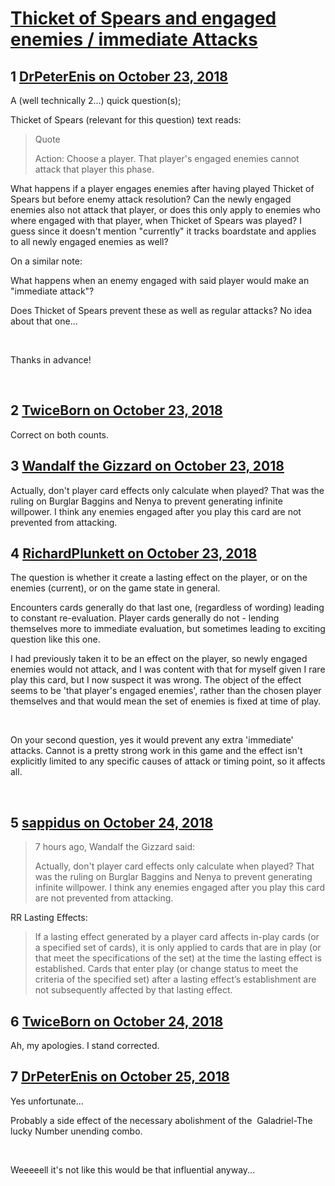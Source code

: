 # [Thicket of Spears and engaged enemies / immediate Attacks](https://community.fantasyflightgames.com/topic/285009-thicket-of-spears-and-engaged-enemies-immediate-attacks/)

## 1 [DrPeterEnis on October 23, 2018](https://community.fantasyflightgames.com/topic/285009-thicket-of-spears-and-engaged-enemies-immediate-attacks/?do=findComment&comment=3511852)

A (well technically 2...) quick question(s);

Thicket of Spears (relevant for this question) text reads:

> Quote
> 
> Action: Choose a player. That player's engaged enemies cannot attack that player this phase.

What happens if a player engages enemies after having played Thicket of Spears but before enemy attack resolution? Can the newly engaged enemies also not attack that player, or does this only apply to enemies who where engaged with that player, when Thicket of Spears was played? I guess since it doesn't mention "currently" it tracks boardstate and applies to all newly engaged enemies as well?

On a similar note: 

What happens when an enemy engaged with said player would make an "immediate attack"?

Does Thicket of Spears prevent these as well as regular attacks? No idea about that one...

 

Thanks in advance!

 

## 2 [TwiceBorn on October 23, 2018](https://community.fantasyflightgames.com/topic/285009-thicket-of-spears-and-engaged-enemies-immediate-attacks/?do=findComment&comment=3511927)

Correct on both counts.

## 3 [Wandalf the Gizzard on October 23, 2018](https://community.fantasyflightgames.com/topic/285009-thicket-of-spears-and-engaged-enemies-immediate-attacks/?do=findComment&comment=3512178)

Actually, don't player card effects only calculate when played? That was the ruling on Burglar Baggins and Nenya to prevent generating infinite willpower. I think any enemies engaged after you play this card are not prevented from attacking.

## 4 [RichardPlunkett on October 23, 2018](https://community.fantasyflightgames.com/topic/285009-thicket-of-spears-and-engaged-enemies-immediate-attacks/?do=findComment&comment=3512707)

The question is whether it create a lasting effect on the player, or on the enemies (current), or on the game state in general.

Encounters cards generally do that last one, (regardless of wording) leading to constant re-evaluation. Player cards generally do not - lending themselves more to immediate evaluation, but sometimes leading to exciting question like this one.

I had previously taken it to be an effect on the player, so newly engaged enemies would not attack, and I was content with that for myself given I rare play this card, but I now suspect it was wrong. The object of the effect seems to be 'that player's engaged enemies', rather than the chosen player themselves and that would mean the set of enemies is fixed at time of play.

 

On your second question, yes it would prevent any extra 'immediate' attacks. Cannot is a pretty strong work in this game and the effect isn't explicitly limited to any specific causes of attack or timing point, so it affects all.

 

## 5 [sappidus on October 24, 2018](https://community.fantasyflightgames.com/topic/285009-thicket-of-spears-and-engaged-enemies-immediate-attacks/?do=findComment&comment=3512757)

> 7 hours ago, Wandalf the Gizzard said:
> 
> Actually, don't player card effects only calculate when played? That was the ruling on Burglar Baggins and Nenya to prevent generating infinite willpower. I think any enemies engaged after you play this card are not prevented from attacking.

RR Lasting Effects:



> If a lasting effect generated by a player card affects in-play cards (or a specified set of cards), it is only applied to cards that are in play (or that meet the specifications of the set) at the time the lasting effect is established. Cards that enter play (or change status to meet the criteria of the specified set) after a lasting effect’s establishment are not subsequently affected by that lasting effect.



## 6 [TwiceBorn on October 24, 2018](https://community.fantasyflightgames.com/topic/285009-thicket-of-spears-and-engaged-enemies-immediate-attacks/?do=findComment&comment=3512762)

Ah, my apologies. I stand corrected. 

## 7 [DrPeterEnis on October 25, 2018](https://community.fantasyflightgames.com/topic/285009-thicket-of-spears-and-engaged-enemies-immediate-attacks/?do=findComment&comment=3514089)

Yes unfortunate...

Probably a side effect of the necessary abolishment of the  Galadriel-The lucky Number unending combo.

 

Weeeeell it's not like this would be that influential anyway...

